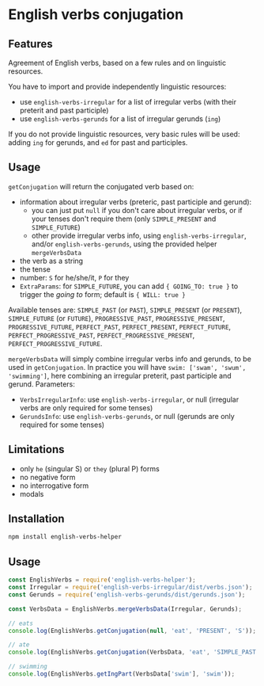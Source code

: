 <!--
Copyright 2019 Ludan Stoecklé
SPDX-License-Identifier: CC-BY-4.0
-->
# English verbs conjugation

## Features

Agreement of English verbs, based on a few rules and on linguistic resources.

You have to import and provide independently linguistic resources:
- use `english-verbs-irregular` for a list of irregular verbs (with their preterit and past participle)
- use `english-verbs-gerunds` for a list of irregular gerunds (`ing`)

If you do not provide linguistic resources, very basic rules will be used: adding `ing` for gerunds, and `ed` for past and participles.


## Usage

`getConjugation` will return the conjugated verb based on:
- information about irregular verbs (preteric, past participle and gerund):
  - you can just put `null` if you don't care about irregular verbs, or if your tenses don't require them (only `SIMPLE_PRESENT` and `SIMPLE_FUTURE`)
  - other provide irregular verbs info, using `english-verbs-irregular`, and/or `english-verbs-gerunds`, using the provided helper `mergeVerbsData`
- the verb as a string
- the tense
- number: `S` for he/she/it, `P` for they
- `ExtraParams`: for `SIMPLE_FUTURE`, you can add `{ GOING_TO: true }` to trigger the _going to_ form; default is `{ WILL: true }`

Available tenses are: `SIMPLE_PAST` (or `PAST`), `SIMPLE_PRESENT` (or `PRESENT`), `SIMPLE_FUTURE` (or `FUTURE`), `PROGRESSIVE_PAST`, `PROGRESSIVE_PRESENT`, `PROGRESSIVE_FUTURE`, `PERFECT_PAST`, `PERFECT_PRESENT`, `PERFECT_FUTURE`, `PERFECT_PROGRESSIVE_PAST`, `PERFECT_PROGRESSIVE_PRESENT`, `PERFECT_PROGRESSIVE_FUTURE`.

`mergeVerbsData` will simply combine irregular verbs info and gerunds, to be used in `getConjugation`. In practice you will have `swim: ['swam', 'swum', 'swimming']`, here combining an irregular preterit, past participle and gerund. Parameters:
- `VerbsIrregularInfo`: use `english-verbs-irregular`, or null (irregular verbs are only required for some tenses)
- `GerundsInfo`: use `english-verbs-gerunds`, or null (gerunds are only required for some tenses)


## Limitations

- only `he` (singular S) or `they` (plural P) forms
- no negative form
- no interrogative form
- modals


## Installation 
```sh
npm install english-verbs-helper
```

## Usage

```javascript
const EnglishVerbs = require('english-verbs-helper');
const Irregular = require('english-verbs-irregular/dist/verbs.json');
const Gerunds = require('english-verbs-gerunds/dist/gerunds.json');

const VerbsData = EnglishVerbs.mergeVerbsData(Irregular, Gerunds);

// eats
console.log(EnglishVerbs.getConjugation(null, 'eat', 'PRESENT', 'S'));

// ate
console.log(EnglishVerbs.getConjugation(VerbsData, 'eat', 'SIMPLE_PAST', 'S'));

// swimming
console.log(EnglishVerbs.getIngPart(VerbsData['swim'], 'swim'));
```
